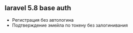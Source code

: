 laravel 5.8 base auth
---

- Регистрация без автологина
- Подтверждение эмейла по токену без залогинивания

